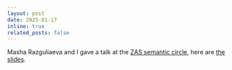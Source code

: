 ```yaml
---
layout: post
date: 2025-01-17
inline: true
related_posts: false
---
```

Masha Razguliaeva and I gave a talk at the [ZAS semantic circle](https://www.leibniz-zas.de/en/about-us/events/details/events/intonation-and-polarity-sensitive-indefinites-in-russian-polar-questions), here are <a href="https://mariaonoeva.github.io/assets/pdf/Mashas__presentation__NCIs_in_intonNPQs_ZAS.pdf" target="_blank">the slides</a>.